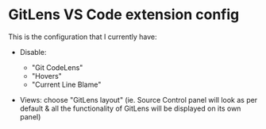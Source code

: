 


# GitLens VS Code extension config

This is the configuration that I currently have:


- Disable:
  - "Git CodeLens"
  - "Hovers"
  - "Current Line Blame"

- Views: choose "GitLens layout" (ie. Source Control panel will look as per default & all the functionality of GitLens will be displayed on its own panel)

